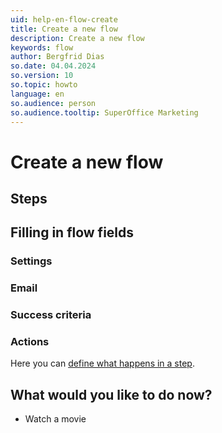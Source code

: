 ```yaml
---
uid: help-en-flow-create
title: Create a new flow
description: Create a new flow
keywords: flow
author: Bergfrid Dias
so.date: 04.04.2024
so.version: 10
so.topic: howto
language: en
so.audience: person
so.audience.tooltip: SuperOffice Marketing
---
```


# Create a new flow

## Steps

## <a id="fields" />Filling in flow fields

### Settings

### Email

### Success criteria

### Actions

Here you can [define what happens in a step][3].

## What would you like to do now?

* Watch a movie

<!-- Referenced links -->
[3]: define-flow-actions.md
[8]: ../../learn/create-folder.md

<!-- Referenced images -->
